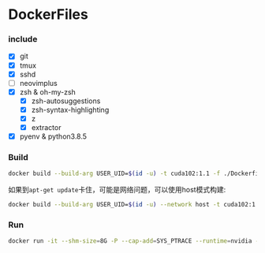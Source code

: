 # DockerFiles

### include

- [x] git
- [x] tmux
- [x] sshd
- [ ] neovimplus
- [x] zsh & oh-my-zsh
  - [x] zsh-autosuggestions
  - [x] zsh-syntax-highlighting
  - [x] z
  - [x] extractor
- [x] pyenv & python3.8.5

### Build

```sh
docker build --build-arg USER_UID=$(id -u) -t cuda102:1.1 -f ./Dockerfile-cuda102 .
```

如果到`apt-get update`卡住，可能是网络问题，可以使用host模式构建:

```sh
docker build --build-arg USER_UID=$(id -u) --network host -t cuda102:1.1 -f ./Dockerfile-cuda102 .
```

### Run

```sh
docker run -it --shm-size=8G -P --cap-add=SYS_PTRACE --runtime=nvidia -u YOUR_UID --name "NAME" -v PATH_LOCAL:PATH_DOCKER cuda102:1.1 /bin/zsh
```
